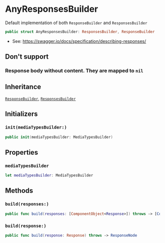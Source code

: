 # AnyResponsesBuilder

Default implementation of both `ResponseBuilder` and `ResponsesBuilder`

``` swift
public struct AnyResponsesBuilder: ResponsesBuilder, ResponseBuilder
```

  - See: https://swagger.io/docs/specification/describing-responses/

## Don't support

### Response body without content. They are mapped to `nil`

## Inheritance

[`ResponseBuilder`](./ResponseBuilder), [`ResponsesBuilder`](./ResponsesBuilder)

## Initializers

### `init(mediaTypesBuilder:)`

``` swift
public init(mediaTypesBuilder: MediaTypesBuilder)
```

## Properties

### `mediaTypesBuilder`

``` swift
let mediaTypesBuilder: MediaTypesBuilder
```

## Methods

### `build(responses:)`

``` swift
public func build(responses: [ComponentObject<Response>]) throws -> [ComponentResponseNode]
```

### `build(response:)`

``` swift
public func build(response: Response) throws -> ResponseNode
```
